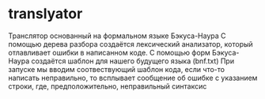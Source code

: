 # translyator
Транслятор основанный на формальном языке Бэкуса-Наура
С помощью дерева разбора создаётся лексический анализатор, который отлавливает ошибки в написанном коде.
С помощью форм Бэкуса-Наура создаётся шаблон для нашего будущего языка (bnf.txt)
При запуске мы вводим соотвествующий шаблон кода, если что-то написать неправильно, то всплывает сообщение об ошибке с указанием строки, где, предположительно, неправильный синтаксис

